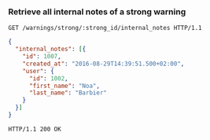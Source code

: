 ### Retrieve all internal notes of a strong warning

```http
GET /warnings/strong/:strong_id/internal_notes HTTP/1.1
```

```json
{
  "internal_notes": [{
    "id": 1007,
    "created_at": "2016-08-29T14:39:51.500+02:00",
    "user": {
      "id": 1002,
      "first_name": "Noa",
      "last_name": "Barbier"
    }
  }]
}
```

```http
HTTP/1.1 200 OK
```
